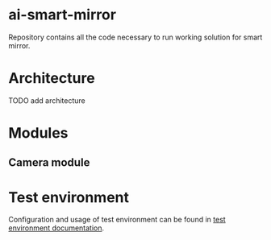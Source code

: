 # ai-smart-mirror
Repository contains all the code necessary to run working solution for smart mirror.

# Architecture
TODO add architecture

# Modules
## Camera module

# Test environment
Configuration and usage of test environment can be found in [test environment documentation](doc/test_environment.md).
